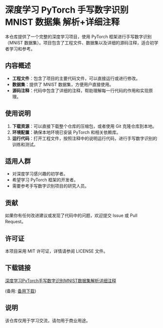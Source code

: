 # 深度学习 PyTorch 手写数字识别 MNIST 数据集 解析+详细注释

本仓库提供了一个完整的深度学习项目，使用 PyTorch 框架进行手写数字识别（MNIST 数据集）。项目包含了工程文件、数据集以及详细的源码注释，适合初学者学习和参考。

## 内容概述

- **工程文件**：包含了项目的主要代码文件，可以直接运行或进行修改。
- **数据集**：提供了 MNIST 数据集，方便用户直接使用。
- **源码注释**：代码中包含了详细的注释，帮助理解每一行代码的作用和实现原理。

## 使用说明

1. **下载资源**：可以直接下载整个仓库的压缩包，或者使用 Git 克隆仓库到本地。
2. **环境配置**：确保本地环境已安装 PyTorch 和相关依赖库。
3. **运行代码**：打开工程文件，按照注释中的说明运行代码，进行手写数字识别的训练和测试。

## 适用人群

- 对深度学习感兴趣的初学者。
- 希望学习 PyTorch 框架的开发者。
- 需要参考手写数字识别项目的研究人员。

## 贡献

如果你有任何改进建议或发现了代码中的问题，欢迎提交 Issue 或 Pull Request。

## 许可证

本项目采用 MIT 许可证，详情请参阅 LICENSE 文件。

## 下载链接
[深度学习PyTorch手写数字识别MNIST数据集解析详细注释](https://pan.quark.cn/s/0b3a3b64029f) 

(备用: [备用下载](https://pan.baidu.com/s/1CKwEjMNplLxWEU8JZcrmCw?pwd=1234))

## 说明

该仓库仅用于学习交流，请勿用于商业用途。
